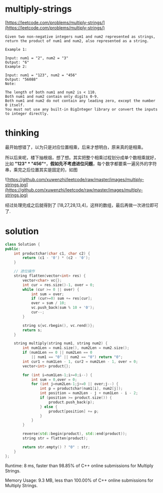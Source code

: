 # multiply-strings

[https://leetcode.com/problems/multiply-strings/](https://leetcode.com/problems/multiply-strings/)

```
Given two non-negative integers num1 and num2 represented as strings, return the product of num1 and num2, also represented as a string.

Example 1:

Input: num1 = "2", num2 = "3"
Output: "6"
Example 2:

Input: num1 = "123", num2 = "456"
Output: "56088"
Note:

The length of both num1 and num2 is < 110.
Both num1 and num2 contain only digits 0-9.
Both num1 and num2 do not contain any leading zero, except the number 0 itself.
You must not use any built-in BigInteger library or convert the inputs to integer directly.
```

# thinking

最开始想错了，以为只是对应位置相乘，后来才想明白，原来真的是相乘。

所以后来呢，楼下抽根烟，想了想。其实把整个相乘过程划分成单个数相乘就好，比如 **"123" * "456"***，**假如先不考虑进位问题**，每个数字都要乘一遍另外的字符串，乘完之后位置其实是固定的，如图

![https://github.com/xuwenzhi/leetcode/raw/master/images/multiply-strings.jpg](https://github.com/xuwenzhi/leetcode/raw/master/images/multiply-strings.jpg)

经过处理完成之后就得到了 [18,27,28,13,4]，这样的数组，最后再做一次进位即可了.

# solution

```c++
class Solution {
public:
    int productchar(char c1, char c2) {
        return (c1 - '0') * (c2 - '0');
    }

	// 进位操作
    string flatten(vector<int> res) {
        vector<char> vc{};
        int cur = res.size()-1, over = 0;
        while (cur >= 0 || over) {
            int sum = over;
            if (cur>=0) sum += res[cur];
            over = sum / 10;
            vc.push_back(sum % 10 + '0');
            cur--;
        }

        string s{vc.rbegin(), vc.rend()};
        return s;
    }

    string multiply(string num1, string num2) {
        int num1Len = num1.size(), num2Len = num2.size();
        if (num1Len == 0 || num2Len == 0
            || num1 == "0" || num2 == "0") return "0";
        int cur1 = num1Len - 1, cur2 = num2Len - 1, over = 0;
        vector<int> product{};

        for (int i=num1Len-1;i>=0;i--) {
            int sum = 0,over = 0;
            for (int j=num2Len-1;j>=0 || over;j--) {
                int p = productchar(num1[i], num2[j]);
                int position = num2Len - j + num1Len - i - 2;
                if (position >= product.size()) {
                    product.push_back(p);
                } else {
                    product[position] += p;
                }
            }
        }

        reverse(std::begin(product), std::end(product));
        string str = flatten(product);

        return str.empty() ? "0" : str;
    }
};
```

Runtime: 8 ms, faster than 98.85% of C++ online submissions for Multiply Strings.

Memory Usage: 9.3 MB, less than 100.00% of C++ online submissions for Multiply Strings.
